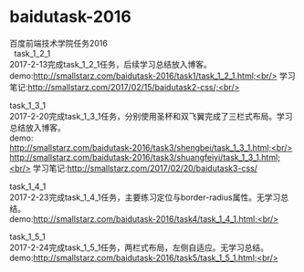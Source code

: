 # baidutask-2016
百度前端技术学院任务2016<br/>
 
task_1_2_1<br/>
2017-2-13完成task_1_2_1任务，后续学习总结放入博客。<br/>
demo:http://smallstarz.com/baidutask-2016/task1/task_1_2_1.html;<br/>
学习笔记:http://smallstarz.com/2017/02/15/baidutask2-css/;<br/>

task_1_3_1<br/>
2017-2-20完成task_1_3_1任务，分别使用圣杯和双飞翼完成了三栏式布局。学习总结放入博客。<br/>
demo:<br/>
http://smallstarz.com/baidutask-2016/task3/shengbei/task_1_3_1.html;<br/>
http://smallstarz.com/baidutask-2016/task3/shuangfeiyi/task_1_3_1.html;<br/>
学习笔记:http://smallstarz.com/2017/02/20/baidutask3-css/<br/>

task_1_4_1<br/>
2017-2-23完成task_1_4_1任务，主要练习定位与border-radius属性。无学习总结。<br/>
demo:http://smallstarz.com/baidutask-2016/task4/task_1_4_1.html;<br/>

task_1_5_1<br/>
2017-2-24完成task_1_5_1任务，两栏式布局，左侧自适应。无学习总结。<br/>
demo:http://smallstarz.com/baidutask-2016/task5/task_1_5_1.html;<br/>
